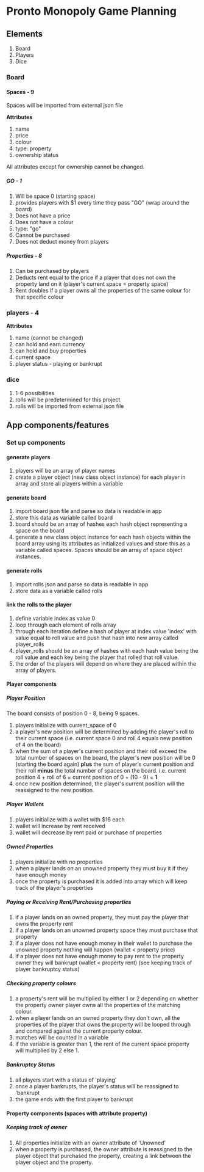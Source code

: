 # Pronto Monopoly Game Planning

## Elements

1. Board
2. Players
3. Dice

### Board

#### Spaces - 9

Spaces will be imported from external json file

**Attributes**
1. name
2. price
3. colour
4. type: property
5. ownership status

All attributes except for ownership cannot be changed.

##### GO - 1

1. Will be space 0 (starting space)
2. provides players with $1 every time they pass "GO" (wrap around the board)
3. Does not have a price
4. Does not have a colour
5. type: "go"
6. Cannot be purchased
7. Does not deduct money from players

##### Properties - 8

1. Can be purchased by players
2. Deducts rent equal to the price if a player that does not own the property land on it (player's current space = property space)
3. Rent doubles if a player owns all the properties of the same colour for that specific colour

### players - 4

**Attributes**
1. name (cannot be changed)
2. can hold and earn currency
3. can hold and buy properties
4. current space
5. player status - playing or bankrupt

### dice
1. 1-6 possibilities
2. rolls will be predetermined for this project 
3. rolls will be imported from external json file

## App components/features

### Set up components

#### generate players
1. players will be an array of player names
2. create a player object (new class object instance) for each player in array and store all players within a variable

#### generate board
1. import board json file and parse so data is readable in app
2. store this data as variable called board
3. board should be an array of hashes each hash object representing a space on the board
4. generate a new class object instance for each hash objects within the board array using its attributes as initialized values and store this as a variable called spaces. Spaces should be an array of space object instances.

#### generate rolls
1. import rolls json and parse so data is readable in app
2. store data as a variable called rolls

#### link the rolls to the player
1. define variable index as value 0
2. loop through each element of rolls array
3. through each iteration define a hash of player at index value 'index' with value equal to roll value and push that hash into new array called player_rolls
4. player_rolls should be an array of hashes with each hash value being the roll value and each key being the player that rolled that roll value.
5. the order of the players will depend on where they are placed within the array of players.

#### Player components

##### Player Position

The board consists of position 0 - 8, being 9 spaces.

1. players initialize with current_space of 0
2. a player's new position will be determined by adding the player's roll to their current space (i.e. current space 0 and roll 4 equals new position of 4 on the board)
3. when the sum of a player's current position and their roll exceed the total number of spaces on the board, the player's new position will be 0 (starting the board again) **plus** the sum of player's current position and their roll **minus** the total number of spaces on the board.
   i.e. current position 4 + roll of 6 = current position of
   0 + (10 - 9) = **1**
4. once new position determined, the player's current position will the reassigned to the new position.

##### Player Wallets

1. players initialize with a wallet with $16 each
2. wallet will increase by rent received
3. wallet will decrease by rent paid or purchase of properties

##### Owned Properties

1. players initialize with no properties
2. when a player lands on an unowned property they must buy it if they have enough money
3. once the property is purchased it is added into array which will keep track of the player's properties

##### Paying or Receiving Rent/Purchasing properties

1. if a player lands on an owned property, they must pay the player that owns the property rent
3. if a player lands on an unowned property space they must purchase that property
5. if a player does not have enough money in their wallet to purchase the unowned property nothing will happen (wallet < property price)
6. if a player does not have enough money to pay rent to the property owner they will bankrupt (wallet < property rent) (see keeping track of player bankruptcy status)

##### Checking property colours

1. a property's rent will be multiplied by either 1 or 2 depending on whether the property owner player owns all the properties of the matching colour.
2. when a player lands on an owned property they don't own, all the properties of the player that owns the property will be looped through and compared against the current property colour.
3. matches will be counted in a variable
4. if the variable is greater than 1, the rent of the current space property will multiplied by 2 else 1.

##### Bankruptcy Status

1. all players start with a status of 'playing'
2. once a player bankrupts, the player's status will be reassigned to 'bankrupt
3. the game ends with the first player to bankrupt

#### Property components (spaces with attribute property)

##### Keeping track of owner

1. All properties initialize with an owner attribute of 'Unowned'
2. when a property is purchased, the owner attribute is reassigned to the player object that purchased the property, creating a link between the player object and the property.
